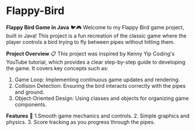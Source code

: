# Flappy-Bird
**Flappy Bird Game in Java** 🐦🎮
Welcome to my Flappy Bird game project, built in Java! This project is a fun recreation of the classic game where the player controls a bird trying to fly between pipes without hitting them.

**Project Overview** 📋
This project was inspired by Kenny Yip Coding's YouTube tutorial, which provides a clear step-by-step guide to developing the game. It covers key concepts such as:

1. Game Loop: Implementing continuous game updates and rendering.
2. Collision Detection: Ensuring the bird interacts correctly with the pipes and ground.
3. Object-Oriented Design: Using classes and objects for organizing game components.


**Features** 🌟
1.Smooth game mechanics and controls.
2. Simple graphics and physics.
3. Score tracking as you progress through the pipes.
